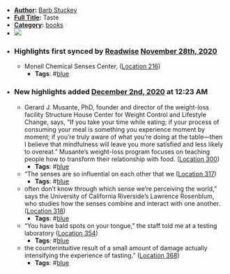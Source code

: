 - **[Author](<Author.md>):** [Barb Stuckey](<Barb Stuckey.md>)
- **[Full Title](<Full Title.md>):** Taste
- **[Category](<Category.md>):** [books](<books.md>)
- ![](https://images-na.ssl-images-amazon.com/images/I/51%2BG1jYlLRL._SL200_.jpg)
- ### Highlights first synced by [Readwise](<Readwise.md>) [November 28th, 2020](<November 28th, 2020.md>)
    - Monell Chemical Senses Center, ([Location 216](https://readwise.io/to_kindle?action=open&asin=B005FLOG8G&location=216))
        - **Tags**: #[blue](<blue.md>)
- ### New highlights added [December 2nd, 2020](<December 2nd, 2020.md>) at 12:23 AM
    - Gerard J. Musante, PhD, founder and director of the weight-loss facility Structure House Center for Weight Control and Lifestyle Change, says, “If you take your time while eating; if your process of consuming your meal is something you experience moment by moment; if you’re truly aware of what you’re doing at the table—then I believe that mindfulness will leave you more satisfied and less likely to overeat.” Musante’s weight-loss program focuses on teaching people how to transform their relationship with food. ([Location 300](https://readwise.io/to_kindle?action=open&asin=B005FLOG8G&location=300))
        - **Tags**: #[blue](<blue.md>)
    - “The senses are so influential on each other that we ([Location 317](https://readwise.io/to_kindle?action=open&asin=B005FLOG8G&location=317))
        - **Tags**: #[blue](<blue.md>)
    - often don’t know through which sense we’re perceiving the world,” says the University of California Riverside’s Lawrence Rosenblum, who studies how the senses combine and interact with one another. ([Location 318](https://readwise.io/to_kindle?action=open&asin=B005FLOG8G&location=318))
        - **Tags**: #[blue](<blue.md>)
    - “You have bald spots on your tongue,” the staff told me at a testing laboratory ([Location 354](https://readwise.io/to_kindle?action=open&asin=B005FLOG8G&location=354))
        - **Tags**: #[blue](<blue.md>)
    - the counterintuitive result of a small amount of damage actually intensifying the experience of tasting.” ([Location 368](https://readwise.io/to_kindle?action=open&asin=B005FLOG8G&location=368))
        - **Tags**: #[blue](<blue.md>)
